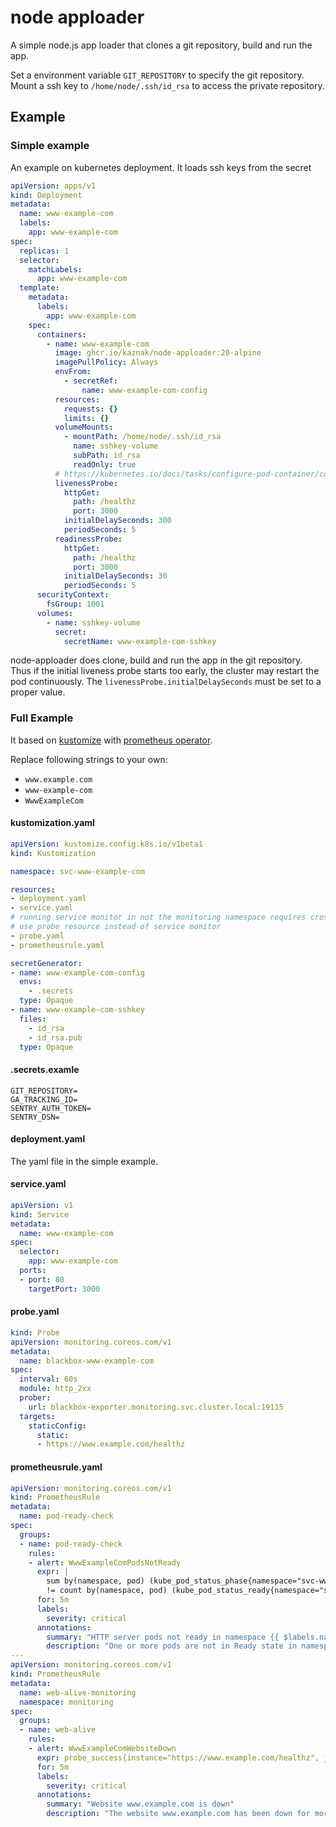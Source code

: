 # node apploader

A simple node.js app loader that clones a git repository, build and run the app.

Set a environment variable `GIT_REPOSITORY` to specify the git repository.
Mount a ssh key to `/home/node/.ssh/id_rsa` to access the private repository.

## Example

### Simple example

An example on kubernetes deployment. It loads ssh keys from the secret 

```yaml
apiVersion: apps/v1
kind: Deployment
metadata:
  name: www-example-com
  labels:
    app: www-example-com
spec:
  replicas: 1
  selector:
    matchLabels:
      app: www-example-com
  template:
    metadata:
      labels:
        app: www-example-com
    spec:
      containers:
        - name: www-example-com
          image: ghcr.io/kaznak/node-apploader:20-alpine
          imagePullPolicy: Always
          envFrom:
            - secretRef:
                name: www-example-com-config
          resources:
            requests: {}
            limits: {}
          volumeMounts:
            - mountPath: /home/node/.ssh/id_rsa
              name: sshkey-volume
              subPath: id_rsa
              readOnly: true
          # https://kubernetes.io/docs/tasks/configure-pod-container/configure-liveness-readiness-startup-probes/
          livenessProbe:
            httpGet:
              path: /healthz
              port: 3000
            initialDelaySeconds: 300
            periodSeconds: 5
          readinessProbe:
            httpGet:
              path: /healthz
              port: 3000
            initialDelaySeconds: 30
            periodSeconds: 5
      securityContext:
        fsGroup: 1001
      volumes:
        - name: sshkey-volume
          secret:
            secretName: www-example-com-sshkey
```

node-apploader does clone, build and run the app in the git repository.
Thus if the initial liveness probe starts too early, the cluster may restart the pod continuously.
The `livenessProbe.initialDelaySeconds` must be set to a proper value.

### Full Example

It based on [kustomize](https://kubectl.docs.kubernetes.io/references/kustomize/) with [prometheus operator](https://github.com/prometheus-operator/prometheus-operator).

Replace following strings to your own:

- `www.example.com`
- `www-example-com`
- `WwwExampleCom`

#### kustomization.yaml

```yaml
apiVersion: kustomize.config.k8s.io/v1beta1
kind: Kustomization

namespace: svc-www-example-com

resources:
- deployment.yaml
- service.yaml
# running service monitor in not the monitoring namespace requires cross namespace configuration that is complicated
# use probe resource instead of service monitor
- probe.yaml
- prometheusrule.yaml

secretGenerator:
- name: www-example-com-config
  envs:
    - .secrets
  type: Opaque
- name: www-example-com-sshkey
  files:
    - id_rsa
    - id_rsa.pub
  type: Opaque
```

#### .secrets.examle

```env
GIT_REPOSITORY=
GA_TRACKING_ID=
SENTRY_AUTH_TOKEN=
SENTRY_DSN=
```

#### deployment.yaml

The yaml file in the simple example.

#### service.yaml

```yaml
apiVersion: v1
kind: Service
metadata:
  name: www-example-com
spec:
  selector:
    app: www-example-com
  ports:
  - port: 80
    targetPort: 3000
```

#### probe.yaml

```yaml
kind: Probe
apiVersion: monitoring.coreos.com/v1
metadata:
  name: blackbox-www-example-com
spec:
  interval: 60s
  module: http_2xx
  prober:
    url: blackbox-exporter.monitoring.svc.cluster.local:19115
  targets:
    staticConfig:
      static:
      - https://www.example.com/healthz
```

#### prometheusrule.yaml

```yaml
apiVersion: monitoring.coreos.com/v1
kind: PrometheusRule
metadata:
  name: pod-ready-check
spec:
  groups:
  - name: pod-ready-check
    rules:
    - alert: WwwExampleComPodsNotReady
      expr: |
        sum by(namespace, pod) (kube_pod_status_phase{namespace="svc-www-example-com", pod=~"www-example-com-.*", phase="Running"}) 
        != count by(namespace, pod) (kube_pod_status_ready{namespace="svc-www-example-com", pod=~"www-example-com-.*", condition="true"})
      for: 5m
      labels:
        severity: critical
      annotations:
        summary: "HTTP server pods not ready in namespace {{ $labels.namespace }}"
        description: "One or more pods are not in Ready state in namespace {{ $labels.namespace }}."
--- 
apiVersion: monitoring.coreos.com/v1
kind: PrometheusRule
metadata:
  name: web-alive-monitoring
  namespace: monitoring
spec:
  groups:
  - name: web-alive
    rules:
    - alert: WwwExampleComWebsiteDown
      expr: probe_success{instance="https://www.example.com/healthz", job="probe/svc-www-example-com/blackbox-www-example-com", namespace="svc-www-example-com"} == 0
      for: 5m
      labels:
        severity: critical
      annotations:
        summary: "Website www.example.com is down"
        description: "The website www.example.com has been down for more than 5 minutes."
```
